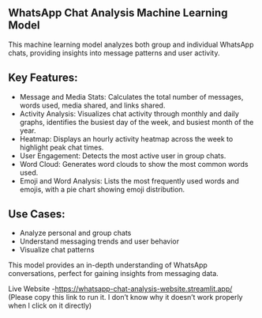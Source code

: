 ## WhatsApp Chat Analysis Machine Learning Model

This machine learning model analyzes both group and individual WhatsApp chats, providing insights into message patterns and user activity.

## Key Features:
- Message and Media Stats: Calculates the total number of messages, words used, media shared, and links shared.
- Activity Analysis: Visualizes chat activity through monthly and daily graphs, identifies the busiest day of the week, and busiest month of the year.
- Heatmap: Displays an hourly activity heatmap across the week to highlight peak chat times.
- User Engagement: Detects the most active user in group chats.
- Word Cloud: Generates word clouds to show the most common words used.
- Emoji and Word Analysis: Lists the most frequently used words and emojis, with a pie chart showing emoji distribution.

## Use Cases:
- Analyze personal and group chats
- Understand messaging trends and user behavior
- Visualize chat patterns

This model provides an in-depth understanding of WhatsApp conversations, perfect for gaining insights from messaging data.

Live Website -https://whatsapp-chat-analysis-website.streamlit.app/ (Please copy this link to run it. I don’t know why it doesn’t work properly when I click on it directly)
